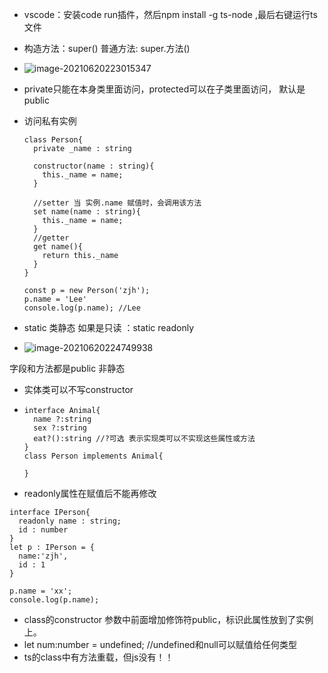 - vscode：安装code run插件，然后npm install -g ts-node ,最后右键运行ts文件

- 构造方法：super()   普通方法: super.方法()

- ![image-20210620223015347](C:\Users\JH\AppData\Roaming\Typora\typora-user-images\image-20210620223015347.png)

- private只能在本身类里面访问，protected可以在子类里面访问， 默认是public

- 访问私有实例

  ```
  class Person{
    private _name : string
  
    constructor(name : string){
      this._name = name;
    }
  
    //setter 当 实例.name 赋值时，会调用该方法
    set name(name : string){
      this._name = name;
    }
    //getter
    get name(){
      return this._name
    }
  }
  
  const p = new Person('zjh');
  p.name = 'Lee'
  console.log(p.name); //Lee
  ```

- static 类静态 如果是只读 ：static readonly

  

- ![image-20210620224749938](C:\Users\JH\AppData\Roaming\Typora\typora-user-images\image-20210620224749938.png)

字段和方法都是public  非静态



- 实体类可以不写constructor 

- ```
  interface Animal{
    name ?:string
    sex ?:string
    eat?():string //?可选 表示实现类可以不实现这些属性或方法
  }
  class Person implements Animal{
    
  }
  ```

- readonly属性在赋值后不能再修改

```
interface IPerson{
  readonly name : string;
  id : number
}
let p : IPerson = {
  name:'zjh',
  id : 1
}

p.name = 'xx';
console.log(p.name);
```
- class的constructor 参数中前面增加修饰符public，标识此属性放到了实例上。
- let num:number = undefined; //undefined和null可以赋值给任何类型
 - ts的class中有方法重载，但js没有！！
